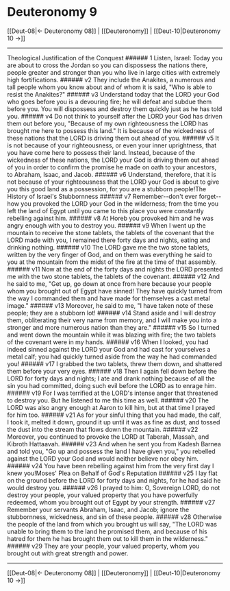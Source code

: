 # Deuteronomy 9

[[Deut-08|← Deuteronomy 08]] | [[Deuteronomy]] | [[Deut-10|Deuteronomy 10 →]]
***

Theological Justification of the Conquest ###### 1 Listen, Israel: Today you are about to cross the Jordan so you can dispossess the nations there, people greater and stronger than you who live in large cities with extremely high fortifications. ###### v2 They include the Anakites, a numerous and tall people whom you know about and of whom it is said, "Who is able to resist the Anakites?" ###### v3 Understand today that the LORD your God who goes before you is a devouring fire; he will defeat and subdue them before you. You will dispossess and destroy them quickly just as he has told you. ###### v4 Do not think to yourself after the LORD your God has driven them out before you, "Because of my own righteousness the LORD has brought me here to possess this land." It is because of the wickedness of these nations that the LORD is driving them out ahead of you. ###### v5 It is not because of your righteousness, or even your inner uprightness, that you have come here to possess their land. Instead, because of the wickedness of these nations, the LORD your God is driving them out ahead of you in order to confirm the promise he made on oath to your ancestors, to Abraham, Isaac, and Jacob. ###### v6 Understand, therefore, that it is not because of your righteousness that the LORD your God is about to give you this good land as a possession, for you are a stubborn people!The History of Israel's Stubbornness ###### v7 Remember--don't ever forget--how you provoked the LORD your God in the wilderness; from the time you left the land of Egypt until you came to this place you were constantly rebelling against him. ###### v8 At Horeb you provoked him and he was angry enough with you to destroy you. ###### v9 When I went up the mountain to receive the stone tablets, the tablets of the covenant that the LORD made with you, I remained there forty days and nights, eating and drinking nothing. ###### v10 The LORD gave me the two stone tablets, written by the very finger of God, and on them was everything he said to you at the mountain from the midst of the fire at the time of that assembly. ###### v11 Now at the end of the forty days and nights the LORD presented me with the two stone tablets, the tablets of the covenant. ###### v12 And he said to me, "Get up, go down at once from here because your people whom you brought out of Egypt have sinned! They have quickly turned from the way I commanded them and have made for themselves a cast metal image." ###### v13 Moreover, he said to me, "I have taken note of these people; they are a stubborn lot! ###### v14 Stand aside and I will destroy them, obliterating their very name from memory, and I will make you into a stronger and more numerous nation than they are." ###### v15 So I turned and went down the mountain while it was blazing with fire; the two tablets of the covenant were in my hands. ###### v16 When I looked, you had indeed sinned against the LORD your God and had cast for yourselves a metal calf; you had quickly turned aside from the way he had commanded you! ###### v17 I grabbed the two tablets, threw them down, and shattered them before your very eyes. ###### v18 Then I again fell down before the LORD for forty days and nights; I ate and drank nothing because of all the sin you had committed, doing such evil before the LORD as to enrage him. ###### v19 For I was terrified at the LORD's intense anger that threatened to destroy you. But he listened to me this time as well. ###### v20 The LORD was also angry enough at Aaron to kill him, but at that time I prayed for him too. ###### v21 As for your sinful thing that you had made, the calf, I took it, melted it down, ground it up until it was as fine as dust, and tossed the dust into the stream that flows down the mountain. ###### v22 Moreover, you continued to provoke the LORD at Taberah, Massah, and Kibroth Hattaavah. ###### v23 And when he sent you from Kadesh Barnea and told you, "Go up and possess the land I have given you," you rebelled against the LORD your God and would neither believe nor obey him. ###### v24 You have been rebelling against him from the very first day I knew you!Moses' Plea on Behalf of God's Reputation ###### v25 I lay flat on the ground before the LORD for forty days and nights, for he had said he would destroy you. ###### v26 I prayed to him: O, Sovereign LORD, do not destroy your people, your valued property that you have powerfully redeemed, whom you brought out of Egypt by your strength. ###### v27 Remember your servants Abraham, Isaac, and Jacob; ignore the stubbornness, wickedness, and sin of these people. ###### v28 Otherwise the people of the land from which you brought us will say, "The LORD was unable to bring them to the land he promised them, and because of his hatred for them he has brought them out to kill them in the wilderness." ###### v29 They are your people, your valued property, whom you brought out with great strength and power.

***
[[Deut-08|← Deuteronomy 08]] | [[Deuteronomy]] | [[Deut-10|Deuteronomy 10 →]]
